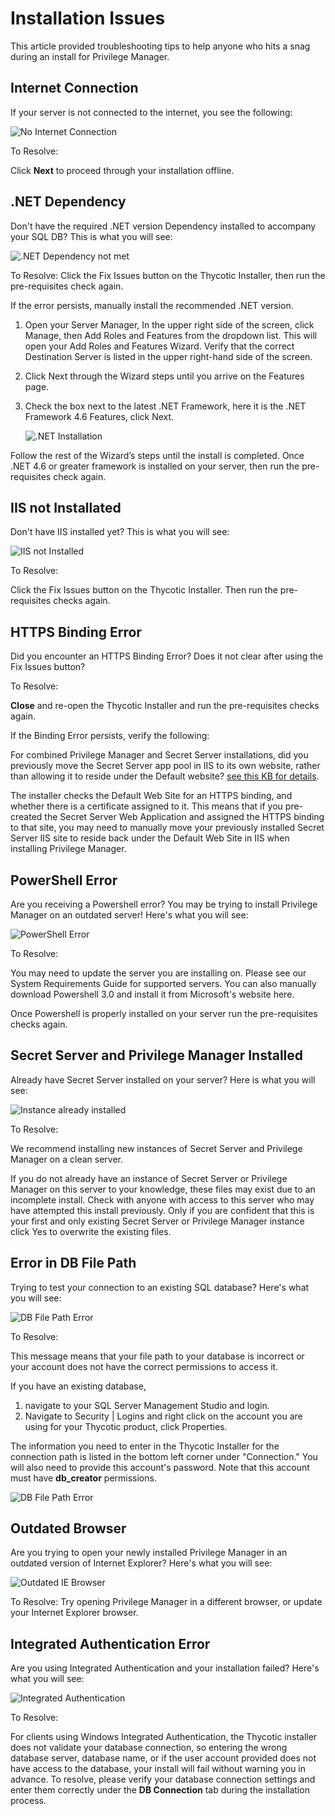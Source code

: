 [title]: # (Installation Issues)
[tags]: # (help, overview)
[priority]: # (2)
# Installation Issues

This article provided troubleshooting tips to help anyone who hits a snag during an install for Privilege Manager.

## Internet Connection

If your server is not connected to the internet, you see the following:

![No Internet Connection](images/install/internet.png)

To Resolve:

Click __Next__ to proceed through your installation offline.

## .NET Dependency

Don't have the required .NET version Dependency installed to accompany your SQL DB? This is what you will see:

![.NET Dependency not met](images/install/prereq_net.png)

To Resolve:
Click the Fix Issues button on the Thycotic Installer, then run the pre-requisites check again.

If the error persists, manually install the recommended .NET version.

1. Open your Server Manager, In the upper right side of the screen, click Manage, then Add Roles and Features from the dropdown list. This will open your Add Roles and Features Wizard. Verify that the correct Destination Server is listed in the upper right-hand side of the screen.
1. Click Next through the Wizard steps until you arrive on the Features page.
1. Check the box next to the latest .NET Framework, here it is the .NET Framework 4.6 Features, click Next.

   ![.NET Installation](images/install/prereq_net_2.png)

Follow the rest of the Wizard’s steps until the install is completed.
Once .NET 4.6 or greater framework is installed on your server, then run the pre-requisites check again.

## IIS not Installated

Don't have IIS installed yet? This is what you will see:

![IIS not Installed](images/install/prereq.png)

To Resolve:

Click the Fix Issues button on the Thycotic Installer. Then run the pre-requisites checks again.

## HTTPS Binding Error

Did you encounter an HTTPS Binding Error? Does it not clear after using the Fix Issues button?

To Resolve:

__Close__ and re-open the Thycotic Installer and run the pre-requisites checks again.

If the Binding Error persists, verify the following:

For combined Privilege Manager and Secret Server installations, did you previously move the Secret Server app pool in IIS to its own website, rather than allowing it to reside under the Default website? [see this KB for details](https://thycotic.force.com/support/s/article/Convert-a-virtual-directory-to-a-website-in-IIS).

The installer checks the Default Web Site for an HTTPS binding, and whether there is a certificate assigned to it. This means that if you pre-created the Secret Server Web Application and assigned the HTTPS binding to that site, you may need to manually move your previously installed Secret Server IIS site to reside back under the Default Web Site in IIS when installing Privilege Manager.

## PowerShell Error

Are you receiving a Powershell error? You may be trying to install Privilege Manager on an outdated server! Here's what you will see:

![PowerShell Error](images/install/prereq_ps.png)

To Resolve:

You may need to update the server you are installing on. Please see our System Requirements Guide for supported servers. You can also manually download Powershell 3.0 and install it from Microsoft's website here.

Once Powershell is properly installed on your server run the pre-requisites checks again.

## Secret Server and Privilege Manager Installed

Already have Secret Server installed on your server? Here is what you will see:

![Instance already installed](images/install/prereq_ss.png)

To Resolve:

We recommend installing new instances of Secret Server and Privilege Manager on a clean server.

If you do not already have an instance of Secret Server or Privilege Manager on this server to your knowledge, these files may exist due to an incomplete install. Check with anyone with access to this server who may have attempted this install previously. Only if you are confident that this is your first and only existing Secret Server or Privilege Manager instance click Yes to overwrite the existing files.

## Error in DB File Path

Trying to test your connection to an existing SQL database? Here's what you will see:

![DB File Path Error](images/install/prereq_db_filepath.png)

To Resolve:

This message means that your file path to your database is incorrect or your account does not have the correct permissions to access it.

If you have an existing database,

1. navigate to your SQL Server Management Studio and login.
1. Navigate to Security | Logins and right click on the account you are using for your Thycotic product, click Properties.

The information you need to enter in the Thycotic Installer for the connection path is listed in the bottom left corner under "Connection." You will also need to provide this account's password. Note that this account must have __db_creator__ permissions.

![DB File Path Error](images/install/prereq_db_filepath_2.png)

## Outdated Browser

Are you trying to open your newly installed Privilege Manager in an outdated version of Internet Explorer? Here's what you will see:

![Outdated IE Browser](images/install/prereq_browser.png)

To Resolve:
Try opening Privilege Manager in a different browser, or update your Internet Explorer browser.

## Integrated Authentication Error

Are you using Integrated Authentication and your installation failed? Here's what you will see:

![Integrated Authentication](images/install/prereq_auth.png)

To Resolve:

For clients using Windows Integrated Authentication, the Thycotic installer does not validate your database connection, so entering the wrong database server, database name, or if the user account provided does not have access to the database, your install will fail without warning you in advance. To resolve, please verify your database connection settings and enter them correctly under the __DB Connection__ tab during the installation process.
